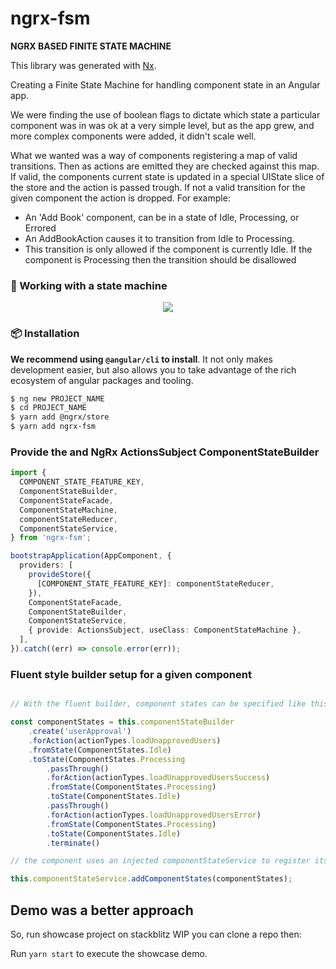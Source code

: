# ngrx-fsm

**NGRX BASED FINITE STATE MACHINE**

This library was generated with [Nx](https://nx.dev).

Creating a Finite State Machine for handling component state in an Angular app.

We were finding the use of boolean flags to dictate which state a particular component was in was ok at a very simple level, but as the app grew, and more complex components were added, it didn't scale well.

What we wanted was a way of components registering a map of valid transitions. Then as actions are emitted they are checked against this map. If valid, the components current state is updated in a special UIState slice of the store and the action is passed trough. If not a valid transition for the given component the action is dropped. For example:

- An 'Add Book' component, can be in a state of Idle, Processing, or Errored
- An AddBookAction causes it to transition from Idle to Processing.
- This transition is only allowed if the component is currently Idle. If the component is Processing then the transition should be disallowed

### 🎰 Working with a state machine

<p align="center">
  <a href="http://ng.ant.design">
    <img src="https://krasimirtsonev.com/blog/article/managing-state-in-javascript-with-state-machines-stent/assets/table.jpg">
  </a>
</p>

### 📦 Installation

**We recommend using `@angular/cli` to install**. It not only makes development easier, but also allows you to take advantage of the rich ecosystem of angular packages and tooling.

```bash
$ ng new PROJECT_NAME
$ cd PROJECT_NAME
$ yarn add @ngrx/store
$ yarn add ngrx-fsm
```

### Provide the and NgRx ActionsSubject ComponentStateBuilder

```ts
import {
  COMPONENT_STATE_FEATURE_KEY,
  ComponentStateBuilder,
  ComponentStateFacade,
  ComponentStateMachine,
  componentStateReducer,
  ComponentStateService,
} from 'ngrx-fsm';

bootstrapApplication(AppComponent, {
  providers: [
    provideStore({
      [COMPONENT_STATE_FEATURE_KEY]: componentStateReducer,
    }),
    ComponentStateFacade,
    ComponentStateBuilder,
    ComponentStateService,
    { provide: ActionsSubject, useClass: ComponentStateMachine },
  ],
}).catch((err) => console.error(err));
```

### Fluent style builder setup for a given component

```ts

// With the fluent builder, component states can be specified like this ...

const componentStates = this.componentStateBuilder
    .create('userApproval')
    .forAction(actionTypes.loadUnapprovedUsers)
    .fromState(ComponentStates.Idle)
    .toState(ComponentStates.Processing
        .passThrough()
        .forAction(actionTypes.loadUnapprovedUsersSuccess)
        .fromState(ComponentStates.Processing)
        .toState(ComponentStates.Idle)
        .passThrough()
        .forAction(actionTypes.loadUnapprovedUsersError)
        .fromState(ComponentStates.Processing)
        .toState(ComponentStates.Idle)
        .terminate()

// the component uses an injected componentStateService to register its state transitions

this.componentStateService.addComponentStates(componentStates);
```

## Demo was a better approach

So, run showcase project on stackblitz WIP you can clone a repo then:

Run `yarn start` to execute the showcase demo.

[//]: # 'So, here it state machine in action at: [Stackblitz Demo](https://stackblitz.com/edit/ng-met-antd-datepicker)'
